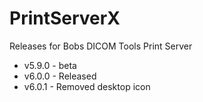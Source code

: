 # PrintServerX
Releases for Bobs DICOM Tools Print Server
* v5.9.0 - beta
* v6.0.0 - Released
* v6.0.1 - Removed desktop icon
